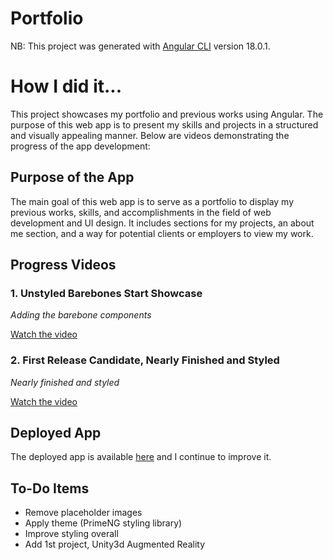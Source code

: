 # Portfolio

NB: This project was generated with [Angular CLI](https://github.com/angular/angular-cli) version 18.0.1.

# How I did it...

This project showcases my portfolio and previous works using Angular. The purpose of this web app is to present my skills and projects in a structured and visually appealing manner. Below are videos demonstrating the progress of the app development:

## Purpose of the App

The main goal of this web app is to serve as a portfolio to display my previous works, skills, and accomplishments in the field of web development and UI design. It includes sections for my projects, an about me section, and a way for potential clients or employers to view my work.

## Progress Videos

### 1. Unstyled Barebones Start Showcase
*Adding the barebone components*

[Watch the video](https://res.cloudinary.com/ddss6c7zr/video/upload/v1717008240/how%20i%20did%20iit/04_zitqig.mov)

### 2. First Release Candidate, Nearly Finished and Styled
*Nearly finished and styled*

[Watch the video](https://res.cloudinary.com/ddss6c7zr/video/upload/v1717007879/how%20i%20did%20iit/01_imkebl.mov)

## Deployed App

The deployed app is available [here](https://portfolio-ochre-six-86.vercel.app/) and I continue to improve it.

## To-Do Items

- Remove placeholder images
- Apply theme (PrimeNG styling library)
- Improve styling overall
- Add 1st project, Unity3d Augmented Reality
